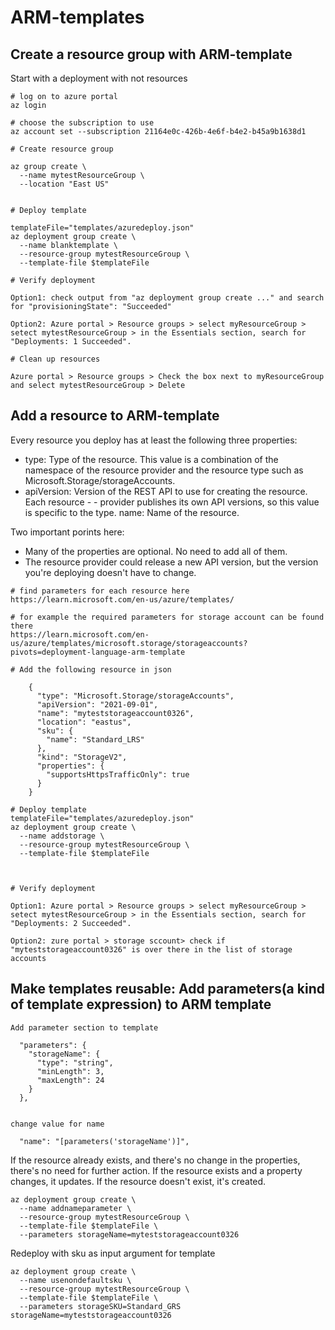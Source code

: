# ARM-templates

## Create a resource group with ARM-template
Start with a deployment with not resources

```
# log on to azure portal
az login

# choose the subscription to use
az account set --subscription 21164e0c-426b-4e6f-b4e2-b45a9b1638d1

# Create resource group

az group create \
  --name mytestResourceGroup \
  --location "East US"


# Deploy template

templateFile="templates/azuredeploy.json"
az deployment group create \
  --name blanktemplate \
  --resource-group mytestResourceGroup \
  --template-file $templateFile

# Verify deployment

Option1: check output from "az deployment group create ..." and search for "provisioningState": "Succeeded"

Option2: Azure portal > Resource groups > select myResourceGroup > setect mytestResourceGroup > in the Essentials section, search for "Deployments: 1 Succeeded".

# Clean up resources

Azure portal > Resource groups > Check the box next to myResourceGroup and select mytestResourceGroup > Delete 
```


## Add a resource to ARM-template
Every resource you deploy has at least the following three properties:

- type: Type of the resource. This value is a combination of the namespace of the resource provider and the resource type such as Microsoft.Storage/storageAccounts.
- apiVersion: Version of the REST API to use for creating the resource. Each resource - - provider publishes its own API versions, so this value is specific to the type.
name: Name of the resource.

Two important porints here:
- Many of the properties are optional. No need to add all of them.
- The resource provider could release a new API version, but the version you're deploying doesn't have to change. 

```
# find parameters for each resource here
https://learn.microsoft.com/en-us/azure/templates/

# for example the required parameters for storage account can be found there
https://learn.microsoft.com/en-us/azure/templates/microsoft.storage/storageaccounts?pivots=deployment-language-arm-template

# Add the following resource in json

    {
      "type": "Microsoft.Storage/storageAccounts",
      "apiVersion": "2021-09-01",
      "name": "myteststorageaccount0326",
      "location": "eastus",
      "sku": {
        "name": "Standard_LRS"
      },
      "kind": "StorageV2",
      "properties": {
        "supportsHttpsTrafficOnly": true
      }
    }

# Deploy template
templateFile="templates/azuredeploy.json"
az deployment group create \
  --name addstorage \
  --resource-group mytestResourceGroup \
  --template-file $templateFile



# Verify deployment

Option1: Azure portal > Resource groups > select myResourceGroup > setect mytestResourceGroup > in the Essentials section, search for "Deployments: 2 Succeeded".

Option2: zure portal > storage sccount> check if "myteststorageaccount0326" is over there in the list of storage accounts

```

## Make templates reusable: Add parameters(a kind of template expression) to ARM template

```
Add parameter section to template

  "parameters": {
    "storageName": {
      "type": "string",
      "minLength": 3,
      "maxLength": 24
    }
  },


change value for name 

  "name": "[parameters('storageName')]",
```

If the resource already exists, and there's no change in the properties, there's no need for further action. If the resource exists and a property changes, it updates. If the resource doesn't exist, it's created.

```
az deployment group create \
  --name addnameparameter \
  --resource-group mytestResourceGroup \
  --template-file $templateFile \
  --parameters storageName=myteststorageaccount0326
```

Redeploy with sku as input argument for template
```
az deployment group create \
  --name usenondefaultsku \
  --resource-group mytestResourceGroup \
  --template-file $templateFile \
  --parameters storageSKU=Standard_GRS storageName=myteststorageaccount0326
```